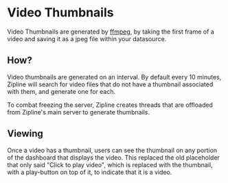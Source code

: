 # Video Thumbnails

Video Thumbnails are generated by [ffmpeg](https://ffmpeg.org), by taking the first frame of a video and saving it as a jpeg file within your datasource.

## How?

Video thumbnails are generated on an interval. By default every 10 minutes, Zipline will search for video files that do not have a thumbnail associated with them, and generate one for each.

To combat freezing the server, Zipline creates threads that are offloaded from Zipline's main server to generate thumbnails.

## Viewing

Once a video has a thumbnail, users can see the thumbnail on any portion of the dashboard that displays the video. This replaced the old placeholder that only said "Click to play video", which is replaced with the thumbnail, with a play-button on top of it, to indicate that it is a video.
